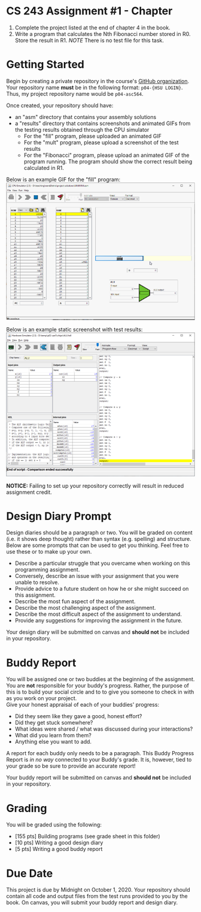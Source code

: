 # CS 243 Assignment #1 - Chapter 
1. Complete the project listed at the end of chapter 4 in the book.    
2. Write a program that calculates the Nth Fibonacci number stored in R0.  Store the result in R1.  *_NOTE_* There is no test file for this task.

# Getting Started
Begin by creating a private repository in the course's [GitHub organization](https://github.com/HSU-F20-CS243).
Your repository name **__must__** be in the following format: ```p04-{HSU LOGIN}```.  Thus, my project repository
name would be ```p04-asc564```.  

Once created, your repository should have:
* an "asm" directory that contains your assembly solutions
* a "results" directory that contains screenshots and animated GIFs from the testing results obtained through the CPU simulator
   * For the "fill" program, please uploaded an animated GIF
   * For the "mult" program, please upload a screenshot of the test results
   * For the "Fibonacci" program, please upload an animated GIF of the program running.  The program should show the correct result being calculated in R1.

Below is an example GIF for the "fill" program:
![fill program](fill.gif)

Below is an example static screenshot with test results:
![example screenshot](example_ss.png)

**__NOTICE:__** Failing to set up your repository correctly will result in reduced assignment credit.  

# Design Diary Prompt
Design diaries should be a paragraph or two.  You will be graded on content (i.e. it shows 
deep thought) rather than syntax (e.g. spelling) and structure.  Below are some prompts that can be used to get 
you thinking.  Feel free to use these or to make up your own.
* Describe a particular struggle that you overcame when working on this programming assignment.
* Conversely, describe an issue with your assignment that you were unable to resolve.
* Provide advice to a future student on how he or she might succeed on this assignment.
* Describe the most fun aspect of the assignment.
* Describe the most challenging aspect of the assignment.
* Describe the most difficult aspect of the assignment to understand.
* Provide any suggestions for improving the assignment in the future.

Your design diary will be submitted on canvas and **__should not__** be included in your repository.

# Buddy Report
You will be assigned one or two buddies at the beginning of the assignment.  You are **__not__**
responsible for your buddy's progress.  Rather, the purpose of this is to build your social 
circle and to to give you someone to check in with as you work on your project.  
Give your honest appraisal of each of your buddies' progress:

* Did they seem like they gave a good, honest effort?  
* Did they get stuck somewhere?
* What ideas were shared / what was discussed during your interactions?
* What did you learn from them?
* Anything else you want to add.

A report for each buddy only needs to be a paragraph.  This Buddy Progress Report is _*in no way*_ 
connected to your Buddy's grade.  It is, however, tied to your grade so be sure to provide an accurate report!

Your buddy report will be submitted on canvas and **__should not__** be included in your repository.

# Grading
You will be graded using the following:
* [155 pts] Building programs (see grade sheet in this folder)
* [10 pts] Writing a good design diary
* [5 pts] Writing a good buddy report

# Due Date
This project is due by Midnight on October 1, 2020.  Your repository should contain all code and output files from the test runs provided to you by the book.  On canvas, you will submit your buddy report and design diary.